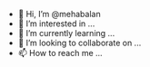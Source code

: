 - 👋 Hi, I’m @mehabalan
- 👀 I’m interested in ...
- 🌱 I’m currently learning ...
- 💞️ I’m looking to collaborate on ...
- 📫 How to reach me ...

<!---
mehabalan/mehabalan is a ✨ special ✨ repository because its `README.md` (this file) appears on your GitHub profile.
You can click the Preview link to take a look at your changes.
--->
